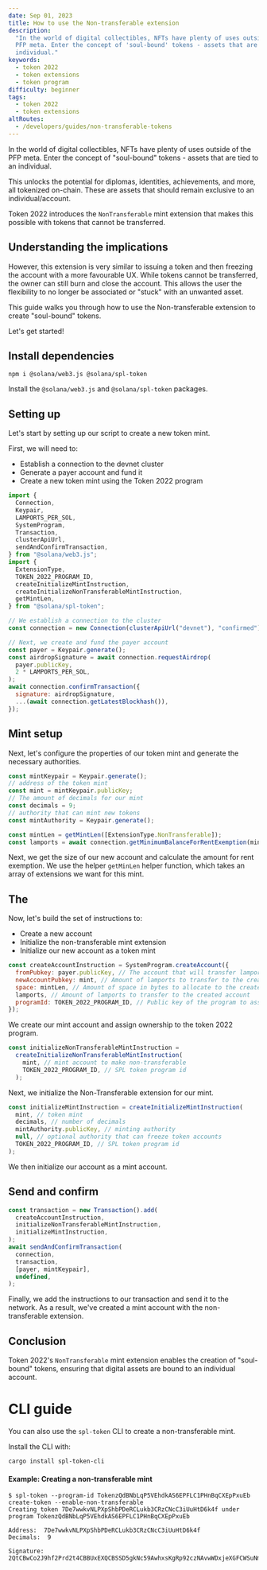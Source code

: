 ```yaml
---
date: Sep 01, 2023
title: How to use the Non-transferable extension
description:
  "In the world of digital collectibles, NFTs have plenty of uses outside of the
  PFP meta. Enter the concept of 'soul-bound' tokens - assets that are tied to an
  individual."
keywords:
  - token 2022
  - token extensions
  - token program
difficulty: beginner
tags:
  - token 2022
  - token extensions
altRoutes:
  - /developers/guides/non-transferable-tokens
---
```


In the world of digital collectibles, NFTs have plenty of uses outside of the PFP meta. Enter the concept of "soul-bound" tokens - assets that are tied to an individual.

This unlocks the potential for diplomas, identities, achievements, and more, all tokenized on-chain. These are assets that should remain exclusive to an individual/account.

Token 2022 introduces the `NonTransferable` mint extension that makes this possible with tokens that cannot be transferred.

## Understanding the implications

However, this extension is very similar to issuing a token and then freezing the account with a more favourable UX. While tokens cannot be transferred, the owner can still burn and close the account. This allows the user the flexibility to no longer be associated or "stuck" with an unwanted asset.

This guide walks you through how to use the Non-transferable extension to create "soul-bound" tokens.

Let's get started!

## Install dependencies

```shell
npm i @solana/web3.js @solana/spl-token
```

Install the `@solana/web3.js` and `@solana/spl-token` packages.

## Setting up

Let's start by setting up our script to create a new token mint.

First, we will need to:

- Establish a connection to the devnet cluster
- Generate a payer account and fund it
- Create a new token mint using the Token 2022 program

```javascript
import {
  Connection,
  Keypair,
  LAMPORTS_PER_SOL,
  SystemProgram,
  Transaction,
  clusterApiUrl,
  sendAndConfirmTransaction,
} from "@solana/web3.js";
import {
  ExtensionType,
  TOKEN_2022_PROGRAM_ID,
  createInitializeMintInstruction,
  createInitializeNonTransferableMintInstruction,
  getMintLen,
} from "@solana/spl-token";

// We establish a connection to the cluster
const connection = new Connection(clusterApiUrl("devnet"), "confirmed");

// Next, we create and fund the payer account
const payer = Keypair.generate();
const airdropSignature = await connection.requestAirdrop(
  payer.publicKey,
  2 * LAMPORTS_PER_SOL,
);
await connection.confirmTransaction({
  signature: airdropSignature,
  ...(await connection.getLatestBlockhash()),
});
```

## Mint setup

Next, let's configure the properties of our token mint and generate the necessary authorities.

```javascript
const mintKeypair = Keypair.generate();
// address of the token mint
const mint = mintKeypair.publicKey;
// The amount of decimals for our mint
const decimals = 9;
// authority that can mint new tokens
const mintAuthority = Keypair.generate();

const mintLen = getMintLen([ExtensionType.NonTransferable]);
const lamports = await connection.getMinimumBalanceForRentExemption(mintLen);
```

Next, we get the size of our new account and calculate the amount for rent exemption. We use the helper `getMinLen` helper function, which takes an array of extensions we want for this mint.

## The

Now, let's build the set of instructions to:

- Create a new account
- Initialize the non-transferable mint extension
- Initialize our new account as a token mint

```javascript
const createAccountInstruction = SystemProgram.createAccount({
  fromPubkey: payer.publicKey, // The account that will transfer lamports to the created account
  newAccountPubkey: mint, // Amount of lamports to transfer to the created account
  space: mintLen, // Amount of space in bytes to allocate to the created account
  lamports, // Amount of lamports to transfer to the created account
  programId: TOKEN_2022_PROGRAM_ID, // Public key of the program to assign as the owner of the created account
});
```

We create our mint account and assign ownership to the token 2022 program.

```javascript
const initializeNonTransferableMintInstruction =
  createInitializeNonTransferableMintInstruction(
    mint, // mint account to make non-transferable
    TOKEN_2022_PROGRAM_ID, // SPL token program id
  );
```

Next, we initialize the Non-Transferable extension for our mint.

```javascript
const initializeMintInstruction = createInitializeMintInstruction(
  mint, // token mint
  decimals, // number of decimals
  mintAuthority.publicKey, // minting authority
  null, // optional authority that can freeze token accounts
  TOKEN_2022_PROGRAM_ID, // SPL token program id
);
```

We then initialize our account as a mint account.

## Send and confirm

```javascript
const transaction = new Transaction().add(
  createAccountInstruction,
  initializeNonTransferableMintInstruction,
  initializeMintInstruction,
);
await sendAndConfirmTransaction(
  connection,
  transaction,
  [payer, mintKeypair],
  undefined,
);
```

Finally, we add the instructions to our transaction and send it to the network. As a result, we've created a mint account with the non-transferable extension.

## Conclusion

Token 2022's `NonTransferable` mint extension enables the creation of "soul-bound" tokens, ensuring that digital assets are bound to an individual account.

# CLI guide
You can also use the `spl-token` CLI to create a non-transferable mint.

Install the CLI with:
```shell
cargo install spl-token-cli
```

#### Example: Creating a non-transferable mint

```console
$ spl-token --program-id TokenzQdBNbLqP5VEhdkAS6EPFLC1PHnBqCXEpPxuEb create-token --enable-non-transferable
Creating token 7De7wwkvNLPXpShbPDeRCLukb3CRzCNcC3iUuHtD6k4f under program TokenzQdBNbLqP5VEhdkAS6EPFLC1PHnBqCXEpPxuEb

Address:  7De7wwkvNLPXpShbPDeRCLukb3CRzCNcC3iUuHtD6k4f
Decimals:  9

Signature: 2QtCBwCo2J9hf2Prd2t4CBBUxEXQCBSSD5gkNc59AwhxsKgRp92czNAvwWDxjeXGFCWSuNmzAcD19cEpqubovDDv
```